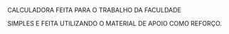CALCULADORA FEITA PARA O TRABALHO DA FACULDADE

SIMPLES E FEITA UTILIZANDO O MATERIAL DE APOIO COMO REFORÇO.
